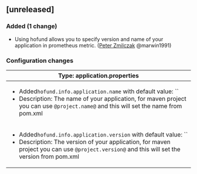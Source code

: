 <!-- @formatter:off -->
<!-- noinspection -->
<!-- Prevents auto format, for JetBrains IDE File > Settings > Editor > Code Style (Formatter Tab) > Turn formatter on/off with markers in code comments  -->

[unreleased]
------------

### Added (1 change)

- Using hofund allows you to specify version and name of your application in prometheus metric. ([Peter Zmilczak](https://github.com/marwin1991) @marwin1991)

### Configuration changes

| Type: application.properties                                                                                                                                                                                                       |
| ---------------------------------------------------------------------------------------------------------------------------------------------------------------------------------------------------------------------------------- |
| <ul><li>Added`hofund.info.application.name` with default value: ``</li><li>Description: The name of your application, for maven project you can use `@project.name@` and this will set the name from pom.xml</li></ul>             |
| <ul><li>Added`hofund.info.application.version` with default value: ``</li><li>Description: The version of your application, for maven project you can use `@project.version@` and this will set the version from pom.xml</li></ul> |


